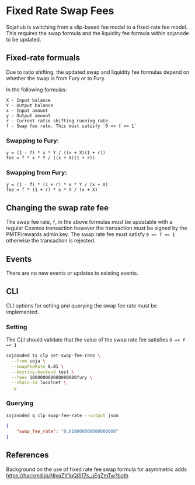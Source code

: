 # Fixed Rate Swap Fees

Sojahub is switching from a slip-based fee model to a fixed-rate fee model. This requires
the swap formula and the liquidity fee formula within sojanode to be updated.

## Fixed-rate formuals

Due to ratio shifting, the updated swap and liquidity fee formulas depend on whether the swap is
from Fury or to Fury.

In the following formulas:

```
X - Input balance
Y - Output balance
x - Input amount
y - Output amount
r - Current ratio shifting running rate
f - Swap fee rate. This must satisfy `0 =< f =< 1`
```

### Swapping to Fury:

```
y = (1 - f) * x * Y / ((x + X)(1 + r))
fee = f * x * Y / ((x + X)(1 + r))
```

### Swapping from Fury:

```
y = (1 - f) * (1 + r) * x * Y / (x + X)
fee = f * (1 + r) * x * Y / (x + X)
```

## Changing the swap rate fee

The swap fee rate, `f`, in the above formulas must be updatable with a regular Cosmos transaction
however the transaction must be signed by the PMTP/rewards admin key. The swap rate fee must
satisfy `0 =< f =< 1` otherwise the transaction is rejected.

## Events

There are no new events or updates to existing events.

## CLI

CLI options for setting and querying the swap fee rate must be implemented.

### Setting

The CLI should validate that the value of the swap rate fee satisfies `0 =< f =< 1`

```bash
sojanoded tx clp set-swap-fee-rate \
  --from soja \
  --swapFeeRate 0.01 \
  --keyring-backend test \
  --fees 100000000000000000fury \
  --chain-id localnet \
  -y
```

### Querying

```bash
sojanoded q clp swap-fee-rate --output json
```

```json
{
	"swap_fee_rate": "0.010000000000000000"
}
```
## References

Background on the use of fixed rate fee swap formula for asymmetric adds https://hackmd.io/NjvaZY1qQiS17s_uEgZmTw?both